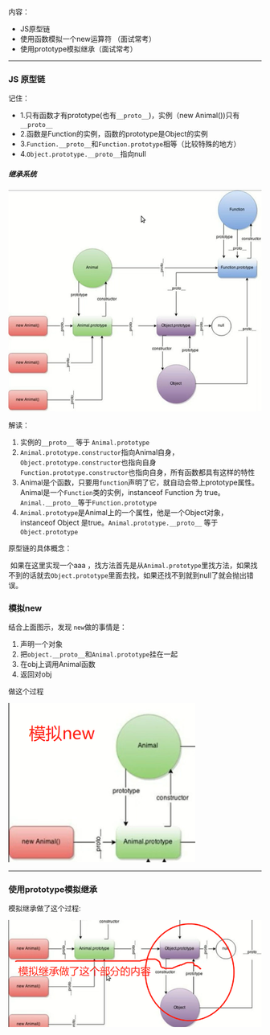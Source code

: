 内容：

* JS原型链
* 使用函数模拟一个new运算符 （面试常考）
* 使用prototype模拟继承（面试常考）



----

### JS 原型链

记住：

* 1.只有函数才有prototype(也有`__proto__`)，实例（new Animal())只有`__proto__`
* 2.函数是Function的实例，函数的prototype是Object的实例
* 3.`Function.__proto__`和`Function.prototype`相等（比较特殊的地方）
* 4.`Object.prototype.__proto__`指向null

##### 继承系统

![av](./pc3.png)

解读：

1. 实例的`__proto__` 等于 `Animal.prototype`
2.  `Animal.prototype.constructor`指向Animal自身，`Object.prototype.constructor`也指向自身`Function.prototype.constructor`也指向自身，所有函数都具有这样的特性
3. Animal是个函数，只要用`function`声明了它，就自动会带上prototype属性。Animal是一个`Function`类的实例，instanceof Function 为 true。`Animal.__proto__`等于`Function.prototype`
4. `Animal.prototype`是Animal上的一个属性，他是一个Object对象，instanceof Object 是true。`Animal.prototype.__proto__` 等于 `Object.prototype`



原型链的具体概念：

​    如果在这里实现一个aaa ，找方法首先是从`Animal.prototype`里找方法，如果找不到的话就去`Object.prototype`里面去找，如果还找不到就到null了就会抛出错误。



### 模拟new

结合上面图示，发现 `new`做的事情是：

1. 声明一个对象
2. 把`object.__proto__`和`Animal.prototype`挂在一起
3. 在obj上调用Animal函数
4. 返回对obj

做这个过程

![image-20201117230657802](./pic1.png)

----



### 使用prototype模拟继承

模拟继承做了这个过程:

![image-20201117231028172](.\pic2.png)